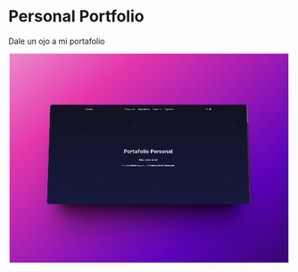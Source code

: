 # Personal Portfolio

<a>Dale un ojo a mi portafolio </a>

<div align="center">
  <img alt="Calculadora de precios" src="https://github.com/emilianocbe/portfolio/raw/main/assets/cover.png" width="500">
</div>
